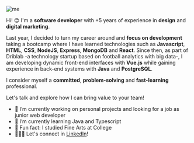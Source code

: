 ![me](https://res.cloudinary.com/dorpbnltc/image/upload/t_LinkedIn_Cover_wmysgb/v1726396246/LinkedIn_Cover_wmysgb.png)

Hi! 😊 I'm a **software developer** with +5 years of experience in **design** and **digital marketing**.

Last year, I decided to turn my career around and **focus on development** taking a bootcamp where I have learned technologies such as **Javascript**, **HTML**, **CSS**, **NodeJS**, **Express**, **MongoDB** and **React**. Since then, as part of Driblab -a technology startup based on football analytics with big data-, I am developing dynamic front-end interfaces with **Vue.js** while gaining experience in back-end systems with **Java** and **PostgreSQL**.

I consider myself a **committed**, **problem-solving** and **fast-learning** professional. 

Let's talk and explore how I can bring value to your team! 

- 🔭 I’m currently working on personal projects and looking for a job as junior web developer
- 🌱 I’m currently learning Java and Typescript
- 🎨 Fun fact: I studied Fine Arts at College
- 👩🏻‍💻 Let's connect in [LinkedIn](https://www.linkedin.com/in/sofiajimglez/)!



<!--
### Hi! 😊
**sofiajimglez/sofiajimglez** is a ✨ _special_ ✨ repository because its `README.md` (this file) appears on your GitHub profile.

Here are some ideas to get you started:

- 🔭 I’m currently working on ...
- 🌱 I’m currently learning ...
- 👯 I’m looking to collaborate on ...
- 🤔 I’m looking for help with ...
- 💬 Ask me about ...
- 📫 How to reach me: ...
- 😄 Pronouns: ...
- ⚡ Fun fact: ...
-->
